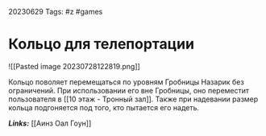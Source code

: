 20230629
Tags: #z #games 
# Кольцо для телепортации 

![[Pasted image 20230728122819.png]]

Кольцо поволяет перемещаться по уровням Гробницы Назарик без ограничений. При использовании его вне Гробницы, оно переместит пользователя в [[10 этаж - Тронный зал]]. 
Также при надевании размер кольца подгоняется под того, кто пытается его надеть.

***Links:*** [[Аинз Оал Гоун]] 

